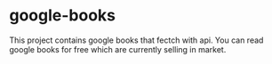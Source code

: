 # google-books
This project contains google books that fectch with api.
You can read google books for free which are currently selling in market. 
